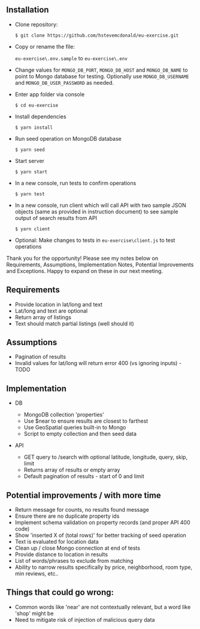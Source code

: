 ## Installation

- Clone repository:

  `$ git clone https://github.com/hstevemcdonald/eu-exercise.git`

- Copy or rename the file:

  `eu-exercise\.env.sample` to `eu-exercise\.env`

- Change values for `MONGO_DB_PORT`, `MONGO_DB_HOST` and `MONGO_DB_NAME` to point to Mongo database for testing. Optionally use `MONGO_DB_USERNAME` and `MONGO_DB_USER_PASSWORD` as needed.

- Enter app folder via console

  `$ cd eu-exercise`
  
- Install dependencies

  `$ yarn install`  

- Run seed operation on MongoDB database

  `$ yarn seed`

- Start server

  `$ yarn start`

- In a new console, run tests to confirm operations 

  `$ yarn test`

- In a new console, run client which will call API with two sample JSON objects (same as provided in instruction document) to see sample output of search results from API

  `$ yarn client`

- Optional: Make changes to tests in `eu-exercise\client.js` to test operations

Thank you for the opportunity! Please see my notes below on Requirements, Assumptions, Implementation Notes, Potential Improvements and Exceptions. Happy to expand on these in our next meeting.

## Requirements
- Provide location in lat/long and text
- Lat/long and text are optional
- Return array of listings
- Text should match partial listings (well should it)

## Assumptions
- Pagination of results
- Invalid values for lat/long will return error 400 (vs ignoring inputs) - TODO

## Implementation
- DB
    - MongoDB collection 'properties'
    - Use $near to ensure results are closest to farthest
    - Use GeoSpatial queries built-in to Mongo
    - Script to empty collection and then seed data

- API
    - GET query to /search with optional latitude, longitude, query, skip, limit
    - Returns array of results or empty array
    - Default pagination of results - start of 0 and limit

## Potential improvements / with more time
- Return message for counts, no results found message
- Ensure there are no duplicate property ids
- Implement schema validation on property records (and proper API 400 code)
- Show 'inserted X of (total rows)' for better tracking of seed operation
- Text is evaluated for location data
- Clean up / close Mongo connection at end of tests
- Provide distance to location in results
- List of words/phrases to exclude from matching
- Ability to narrow results specifically by price, neighborhood, room type, min reviews, etc..

## Things that could go wrong:
- Common words like 'near' are not contextually relevant, but a word like 'shop' might be
- Need to mitigate risk of injection of malicious query data
